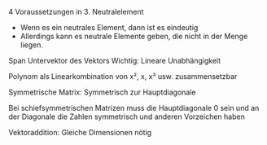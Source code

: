 4 Voraussetzungen in 3. Neutralelement
- Wenn es ein neutrales Element, dann ist es eindeutig
- Allerdings kann es neutrale Elemente geben, die nicht in der Menge liegen.

Span Untervektor des Vektors
Wichtig: Lineare Unabhängigkeit

Polynom als Linearkombination von x², x, x³ usw. zusammensetzbar

Symmetrische Matrix: Symmetrisch zur Hauptdiagonale

Bei schiefsymmetrischen Matrizen muss die Hauptdiagonale 0 sein und an der Diagonale die Zahlen symmetrisch und anderen Vorzeichen haben

Vektoraddition: Gleiche Dimensionen nötig